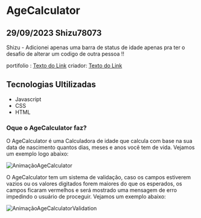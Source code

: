 # AgeCalculator

## 29/09/2023 Shizu78073
Shizu - Adicionei apenas uma barra de status de idade apenas pra ter o desafio de alterar um codigo de outra pessoa !! 

portifolio : [Texto do Link](https://github.com/GabrielBastos019/AgeCalculator)
criador: [Texto do Link](https://github.com/GabrielBastos019)



## Tecnologias Ultilizadas

- Javascript
- CSS
- HTML

### Oque o AgeCalculator faz?

O AgeCalculator é uma Calculadora de idade que calcula com base na sua data de nascimento quantos dias, meses e anos você tem de vida. Vejamos um exemplo logo abaixo:

![AnimaçãoAgeCalculator](https://github.com/GabrielBastos019/AgeCalculator/assets/129820288/3e7d9dec-ab63-47ca-a365-a35026f60223)

O AgeCalculator tem um sistema de validação, caso os campos estiverem vazios ou os valores digitados forem maiores do que os esperados, os campos ficaram vermelhos
e será mostrado uma mensagem de erro impedindo o usuário de proceguir. Vejamos um exemplo abaixo: 

![AnimaçãoAgeCalculatorValidation](https://github.com/GabrielBastos019/AgeCalculator/assets/129820288/ea6df81e-d8f4-477f-8f0b-b7f5b00734ac)




